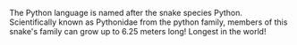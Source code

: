 The Python language is named after the snake species Python. Scientifically known as Pythonidae from the python family, members of this snake's family can grow up to 6.25 meters long! Longest in the world!
